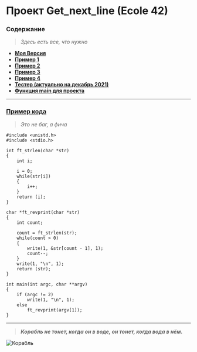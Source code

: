 # Проект Get_next_line (Ecole 42)

### Содержание
> *Здесь есть все, что нужно*
* [**Моя Версия**](https://github.com/i-galimov/get_next_line/tree/main/get_next_line/My_get_next_line)
* [**Пример 1**](https://github.com/i-galimov/get_next_line/tree/main/get_next_line/get_next_line1)
* [**Пример 2**](https://github.com/i-galimov/get_next_line/tree/main/get_next_line/get_next_line2)
* [**Пример 3**](https://github.com/i-galimov/get_next_line/tree/main/get_next_line/get_next_line3)
* [**Пример 4**](https://github.com/i-galimov/get_next_line/tree/main/get_next_line/get_next_line4)
* [**Тестер (актуально на декабрь 2021)**](https://github.com/i-galimov/get_next_line/tree/main/get_next_line/gnlTester)
* [**Функция main для проекта**](https://github.com/i-galimov/get_next_line/blob/main/get_next_line/main.c)
---
### [Пример кода](https://github.com/i-galimov/school21/blob/main/rev_print.c) 
> *Это не баг, а фича*
```
#include <unistd.h>
#include <stdio.h>

int	ft_strlen(char *str)
{
	int	i;

	i = 0;
	while(str[i])
	{
		i++;
	}
	return (i);
}

char *ft_revprint(char *str)
{
	int	count;
	
	count = ft_strlen(str);
	while(count > 0)
	{
		write(1, &str[count - 1], 1);
		count--;
	}
	write(1, "\n", 1);
	return (str);
}

int	main(int argc, char **argv)
{
	if (argc != 2)
		write(1, "\n", 1);
	else
		ft_revprint(argv[1]);
}
```
********
> ***Корабль не тонет, когда он в воде, он тонет, когда вода в нём.***
> 
![Корабль](https://cdn.pixabay.com/photo/2016/05/02/10/13/ship-1366926_960_720.jpg)
